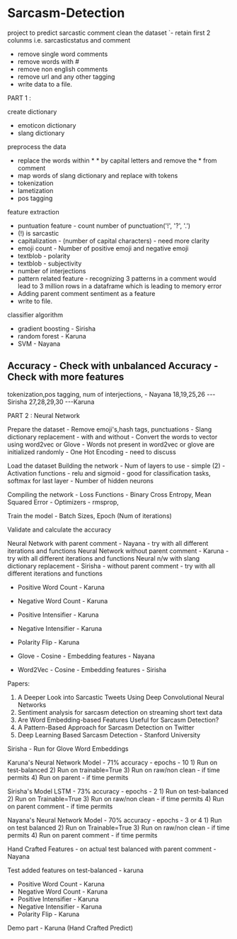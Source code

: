 # Sarcasm-Detection
project to predict sarcastic comment
 clean the dataset
 `- retain first 2 colunms i.e. sarcasticstatus and comment 
  - remove single word comments
  - remove words with #
  - remove non english comments
  - remove url and any other tagging
  - write data to a file.
  
 PART 1 : 
 
 create dictionary
  - emoticon dictionary
  - slang dictionary

 preprocess the data
  - replace the words within * * by capital letters and remove the * from comment 
  - map words of slang dictionary and replace with tokens
  - tokenization 
  - lametization
  - pos tagging 
  
 feature extraction
  - puntuation feature - count number of punctuation('!', '?', '.')
  - (!) is sarcastic
  - capitalization - (number of capital characters) - need more clarity
  - emoji count - Number of positive emoji and negative emoji
  - textblob - polarity 
  - textblob - subjectivity
  - number of interjections
  - pattern related feature - recognizing 3 patterns in a comment would lead to 3 million rows in a dataframe which is leading to memory                               error
  - Adding parent comment sentiment as a feature
  - write to file.
  
 classifier algorithm 
  - gradient boosting - Sirisha
  - random forest - Karuna
  - SVM - Nayana
  
  
  Accuracy - Check with unbalanced
  Accuracy - Check with more features
  -------------------------------------
  
  tokenization,pos tagging, num of interjections, - Nayana
  18,19,25,26 --- Sirisha 
  27,28,29,30 ---Karuna
  
 PART 2 : 
  Neural Network
  
  Prepare the dataset
    - Remove emoji's,hash tags, punctuations
    - Slang dictionary replacement - with and without
    - Convert the words to vector using word2vec or Glove 
    - Words not present in word2vec or glove are initialized randomly
    - One Hot Encoding - need to discuss
    
  Load the dataset
  Building the network
    - Num of layers to use - simple (2)
    - Activation functions - relu and sigmoid - good for classification tasks, softmax for last layer
    - Number of hidden neurons
  
  Compiling the network
    - Loss Functions - Binary Cross Entropy, Mean Squared Error
    - Optimizers - rmsprop,
    
  Train the model
    - Batch Sizes, Epoch (Num of iterations)
    
  Validate and calculate the accuracy
  
  
  Neural Network with parent comment - Nayana - try with all different iterations and functions
  Neural Network without parent comment - Karuna -  try with all different iterations and functions
  Neural n/w with slang dictionary replacement - Sirisha - without parent comment -  try with all different iterations and functions
  
  
  
  - Positive Word Count - Karuna
  - Negative Word Count - Karuna
  - Positive Intensifier - Karuna
  - Negative Intensifier - Karuna
  - Polarity Flip - Karuna
  
  
  - Glove - Cosine - Embedding features - Nayana
  - Word2Vec - Cosine - Embedding features - Sirisha
  
  
  Papers:
  
  1) A Deeper Look into Sarcastic Tweets Using Deep Convolutional Neural Networks
  2) Sentiment analysis for sarcasm detection on streaming short text data
  3) Are Word Embedding-based Features Useful for Sarcasm Detection?
  4) A Pattern-Based Approach for Sarcasm Detection on Twitter
  5) Deep Learning Based Sarcasm Detection - Stanford University
  
  Sirisha - Run for Glove Word Embeddings
  
  Karuna's Neural Network Model - 71% accuracy  - epochs - 10
    1) Run on test-balanced
    2) Run on trainable=True
    3) Run on raw/non clean - if time permits
    4) Run on parent - if time permits
    
  Sirisha's Model LSTM - 73% accuracy - epochs - 2
    1) Run on test-balanced
    2) Run on Trainable=True
    3) Run on raw/non clean - if time permits
    4) Run on parent comment - if time permits
    
  Nayana's Neural Network Model - 70% accuracy - epochs - 3 or 4
    1) Run on test balanced
    2) Run on Trainable=True
    3) Run on raw/non clean - if time permits
    4) Run on parent comment - if time permits
    
 Hand Crafted Features - on actual test balanced with parent comment - Nayana
 
 Test added features on test-balanced - karuna
 - Positive Word Count - Karuna
  - Negative Word Count - Karuna
  - Positive Intensifier - Karuna
  - Negative Intensifier - Karuna
  - Polarity Flip - Karuna
 
 Demo part - Karuna (Hand Crafted Predict)
